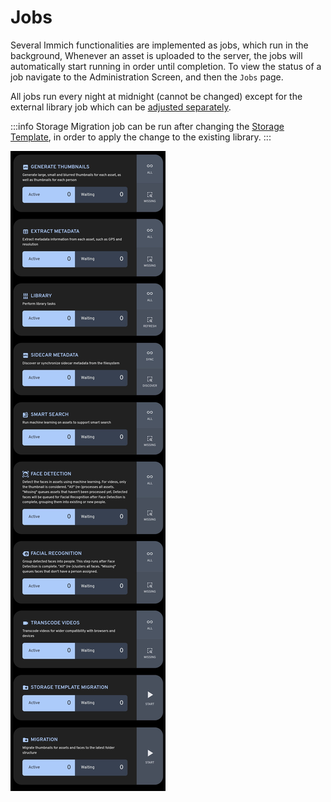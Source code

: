 # Jobs

Several Immich functionalities are implemented as jobs, which run in the background, Whenever an asset is uploaded to the server, the jobs will automatically start running in order until completion. To view the status of a job navigate to the Administration Screen, and then the `Jobs` page.

All jobs run every night at midnight (cannot be changed) except for the external library job which can be [adjusted separately](/docs/features/libraries#set-custom-scan-interval).

:::info
Storage Migration job can be run after changing the [Storage Template](/docs/administration/storage-template.mdx), in order to apply the change to the existing library.
:::

![Admin jobs](./img/admin-jobs.png)
